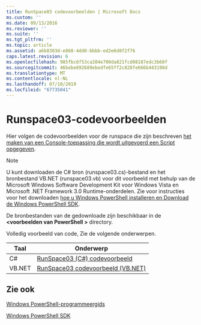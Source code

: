 ```yaml
---
title: RunSpace03 codevoorbeelden | Microsoft Docs
ms.custom: ''
ms.date: 09/13/2016
ms.reviewer: ''
ms.suite: ''
ms.tgt_pltfrm: ''
ms.topic: article
ms.assetid: a6b8303d-e868-4dd0-bbbb-ed2e6d8f2f76
caps.latest.revision: 6
ms.openlocfilehash: 985fbc6f53ca204e700da821fcd08187edc3b60f
ms.sourcegitcommit: 46bebe692689ebedfe65ff2c828fe666b443198d
ms.translationtype: MT
ms.contentlocale: nl-NL
ms.lasthandoff: 07/10/2019
ms.locfileid: "67735041"
---
```

# <a name="runspace03-code-samples"></a>Runspace03-codevoorbeelden

Hier volgen de codevoorbeelden voor de runspace die zijn beschreven [het maken van een Console-toepassing die wordt uitgevoerd een Script opgegeven](fd).

> [!NOTE]
> U kunt downloaden de C# bron (runspace03.cs)-bestand en het bronbestand VB.NET (runspace03.vb) voor dit voorbeeld met behulp van de Microsoft Windows Software Development Kit voor Windows Vista en Microsoft .NET Framework 3.0 Runtime-onderdelen. Zie voor instructies voor het downloaden [hoe u Windows PowerShell installeren en Download de Windows PowerShell SDK](/powershell/developer/installing-the-windows-powershell-sdk).
>
> De bronbestanden van de gedownloade zijn beschikbaar in de  **\<voorbeelden van PowerShell >** directory.

Volledig voorbeeld van code, Zie de volgende onderwerpen.

|Taal|Onderwerp|
|--------------|-----------|
|C#|[RunSpace03 (C#) codevoorbeeld](./runspace03-csharp-code-sample.md)|
|VB.NET|[RunSpace03 codevoorbeeld (VB.NET)](./runspace03-vb-net-code-sample.md)|

## <a name="see-also"></a>Zie ook

[Windows PowerShell-programmeergids](./windows-powershell-programmer-s-guide.md)

[Windows PowerShell SDK](../windows-powershell-reference.md)